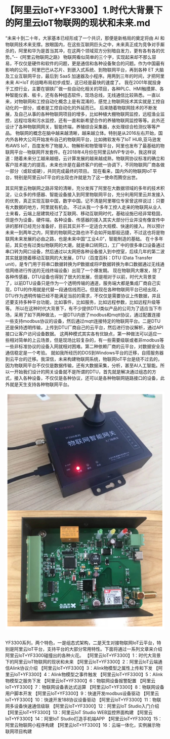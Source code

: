 # 【阿里云IoT+YF3300】1.时代大背景下的阿里云IoT物联网的现状和未来.md

“未来十到二十年，大家基本已经形成了一个共识，那便是新格局的奠定将由 AI 和物联网技术来支撑。放眼国内，在这些互联网巨头之中，未来真正成为竞争对手厮杀的，阿里和华为是首当其冲，在这两个领域双方分别暗自发力，更有各有各的优势。”--《阿里云物联网之路》
物联网看似简单的三个字，实现起来却不那么容易，不仅仅是硬件和软件的问题，更是通信和各种设备聚合的问题。作为中国最有影响的公司，阿里巴巴从芯片、到嵌入式系统、到物联网平台，再到各种 ET 大脑及工业互联网平台，最后到 SaaS 加速器及小程序。用两到三年的时间，才把阿里未来 AI+IoT 的战略布局初步成型，这已经是最快的速度了。
我在2001年就投身于工控行业，主要在钢铁厂做一些自动化相关的项目，各种PLC、HMI触摸屏、各种智能仪表、板卡，还有各种组态软件，现场总线，无线通信比较熟悉。一直以来，对物联网和工控自动化概念上是有混淆的，感觉上物联网技术其实就是工控自动化的一部分，或者是工控自动化的外延而已。
后来随着物联网技术的不断发展，及自己从事的各种物联网项目的增多，比如种植大棚物联网监控，远程渔业监控，远程垃圾和污水监控，还有一直和新希望合作的养殖物联网监控等等。此外还设计了各种物联网网关，智能终端，养殖综合采集器，水处理综合检测仪等等产品。
物联网的概念在脑中越来越清晰，越来越立体。特别是从2016左右开始，国内外各种大公司开始发布自己的物联网平台，比如微软发布了IoT HUB,亚马逊发布AWS IoT，百度发布了物接入、物解析和物管理平台，阿里也发布了最基础的物联网平台--物联网开发套件。在2018年4月份在阿里云MVP专访中，我这样说道：随着未来分工越来越细，云计算发展的越来越成熟，物联网协议标准的确立和客户技术能力的提高，未来也许是在最终客户的统一协调下，不同物联网厂商各做一部分（或软或硬），共同完成最终的项目。
现在看来，国内外的物联网IoT平台，特别是阿里云IoT平台的出现也许就是为了这一使命而腾空出世。

其实阿里云物联网之路非常的清晰，充分发挥了阿里在大数据领域的多年的技术积淀，让众多的传感器、智能设备接入到阿里物联网平台，充分利用阿里云并发接入的优势，真正实现互联中国，数字中国。记不清是阿里哪位专家曾这样说过：只要有大数据的地方，阿里就有机会。
不过从我一个多年工控人走来的物联网从业人士来看，云端上层建筑经过了互联网、移动互联网时代，基础设施已经非常稳固，但是作为设备，硬件端，各种设备、传感器的接入其实大部分行业并没有像宣传中讲的那样已经充分准备好，目前其实并不一定适合大规模、快速的接入。所以预计未来一到两年之内，阿里的物联网之路也许不会如开始那般迅捷，不过这也将是物联网未来发展的必由之路，也是未来中国“工业4.0”，智能制造的基础。
在十多年前，其实也有过类似物联网的大潮，就是串口转网口，工厂中的很多串口设备通过串口转为网口设备，然后通过以太网把各种设备接入到中控室，后续几年的第二波其实就是随着移动互联网的大发展，DTU（百度百科：DTU (Data Transfer unit)，是专门用于将串口数据转换为IP数据或将IP数据转换为串口数据通过无线通信网络进行传送的无线终端设备）出现了一个爆发期。
现在物联网大爆发，除了各种传感器，DTU设备也得到了很大的发展，但是相对于以前，时代大背景变了，以前DTU设备只是作为一个透明传输的通道，服务端大都是集成厂商自己实现，DTU的作用就是代替一段通信线而已。但是现在各种物联网平台已经出现，DTU作为透明传输已经不能满足当前的需求，不仅仅是需要协议上传数据，并且还要支持多种平台功能，比如事件，比如服务，比如远程参数，比如远程升级等等。
所以在这种时代大背景下，有不少提供DTU类似产品的公司为了适应当下市场，采用了如下两种做法，一是DTU内嵌了modbus和mqtt协议，通过配置连接一些支持modbus协议的设备，然后通过mqtt连接特定的物联网平台。二是DTU还是保持透明传输，上传到DTU厂商自己的云平台，然后进行协议解析，通过API接口让客户访问设备数据。
这两种模式其实各有优缺点，第一种做法可以适应一些相对简单的上云场景，但是现场比较复杂的，有一些需要级联或者非modbus等一些非标准协议的设备入网就相对困难。第二种依赖厂商的云平台，对数据安全及通信稳定是一个考验。
就如我所经历的DOS到Windows平台的迁移，自搭服务器到云平台的迁移。我深信，未来构建物联网系统，物联网IoT平台是绕不过去的，因为物联网平台不仅仅是数据传输，还有大数据采集，分析，甚至AI人工智能。所以一开始我们设计的网关设备就不是所谓的DTU，首先就是解决通过组态的方式，接入各种设备，不仅仅是各种协议，还可以是各种物联网链路接口的设备，此外就是天生支持各种物联网平台。

<div style="text-align:center" align="center">
<img src="/Alibaba Cloud ApsaraDB/images/【阿里云IoT+YF3300】1.时代大背景下的阿里云IoT物联网的现状和未来1.png" align="center" />
</div>
</br>

YF3300系列，两个特色，一是组态式架构，二是天生对接物联网IoT云平台，特别是阿里云IoT平台，支持平台的大部分常用特性。下面将通过一系列文章来介绍阿里云IoT+YF3300碰撞出的各种火花。
【阿里云IoT+YF3300】1：时代大背景下的阿里云IoT物联网的现状和未来
【阿里云IoT+YF3300】2：阿里云IoT云端通信Alink协议介绍
【阿里云IoT+YF3300】3：Alink物模型之属性上传和下发
【阿里云IoT+YF3300】4：Alink物模型之事件触发
【阿里云IoT+YF3300】5：Alink物模型之服务下发
【阿里云IoT+YF3300】6：物联网设备报警配置
【阿里云IoT+YF3300】7：物联网设备表达式运算
【阿里云IoT+YF3300】8：物联网设备用户脚本开发
【阿里云IoT+YF3300】9：快速开发modbus设备驱动
【阿里云IoT+YF3300】10：快速开发188协议设备驱动
【阿里云IoT+YF3300】11：物联网多设备快速通信级联
【阿里云IoT+YF3300】12：阿里云IoT Studio入门介绍
【阿里云IoT+YF3300】13：阿里云IoT Studio WEB监控界面构建
【阿里云IoT+YF3300】14：阿里IoT Studio打造手机端APP
【阿里云IoT+YF3300】15：阿里云物联网小程序构建
【阿里云IoT+YF3300】16：云端一体化，实例展示物联网项目构建
